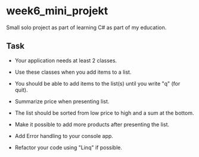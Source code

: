 # week6_mini_projekt
Small solo project as part of learning C# as part of my education.

## Task

- Your application needs at least 2 classes.  

- Use these classes when you add items to a list.  

- You should be able to add items to the list(s) until you write "q" (for quit).  

- Summarize price when presenting list.  

- The list should be sorted from low price to high and a sum at the bottom.  

- Make it possible to add more products after presenting the list.  

- Add Error handling to your console app.  

- Refactor your code using "Linq" if possible.  